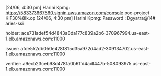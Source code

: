 [24/06, 4:30 pm] Harini Kpmg: https://583373667560.signin.aws.amazon.com/console
poc-project
KIF30%8Ik.op
[24/06, 4:30 pm] Harini Kpmg: Password : Dgyatra@14# aries-ssi


holder: ace731adef54d4843a8da177c839a2b6-370967994.us-east-1.elb.amazonaws.com:11000

issuer: afde552db050e428f815d35a972d4ad2-309134702.us-east-1.elb.amazonaws.com:11000


verifier: a9ecb23ceb98d4781a0b61fd4adf447b-508093975.us-east-1.elb.amazonaws.com:11000
